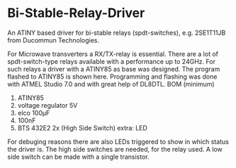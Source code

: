# Bi-Stable-Relay-Driver
An ATINY based driver for bi-stable relays (spdt-switches), e.g. 2SE1T11JB from Ducommun Technologies.

For Microwave transverters a RX/TX-relay is essential. There are a lot of spdt-switch-type relays available with a performance up to 24GHz. For such relays a driver with a ATINY85 as base was designed. The program flashed to ATINY85 is shown here. Programming and flashing was done with ATMEL Studio 7.0 and with great help of DL8DTL.
BOM (minimum)
1. ATINY85
2. voltage regulator 5V
3. elco 100µF
4. 100nF
5. BTS 432E2 2x (High Side Switch)
extra:
LED

For debuging reasons there are also LEDs triggered to show in which status the driver is. The high side switches are needed, for the relay used. A low side switch can be made with a single transistor.
